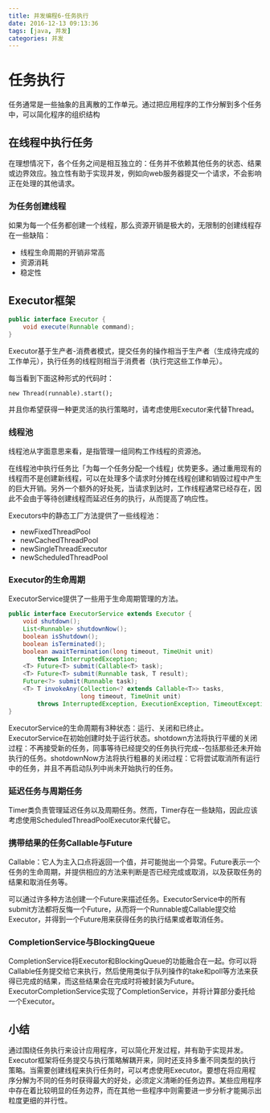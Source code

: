 ```yaml
---
title: 并发编程6-任务执行
date: 2016-12-13 09:13:36
tags: [java, 并发]
categories: 并发
---
```


# 任务执行
任务通常是一些抽象的且离散的工作单元。通过把应用程序的工作分解到多个任务中，可以简化程序的组织结构

## 在线程中执行任务

在理想情况下，各个任务之间是相互独立的：任务并不依赖其他任务的状态、结果或边界效应。独立性有助于实现并发，例如向web服务器提交一个请求，不会影响正在处理的其他请求。

### 为任务创建线程

如果为每一个任务都创建一个线程，那么资源开销是极大的，无限制的创建线程存在一些缺陷：

* 线程生命周期的开销非常高
* 资源消耗
* 稳定性
<!--more-->
## Executor框架

```java
public interface Executor {
	void execute(Runnable command);
}
```
Executor基于生产者-消费者模式，提交任务的操作相当于生产者（生成待完成的工作单元），执行任务的线程则相当于消费者（执行完这些工作单元）。

每当看到下面这种形式的代码时：

	new Thread(runnable).start();
	
并且你希望获得一种更灵活的执行策略时，请考虑使用Executor来代替Thread。

### 线程池

线程池从字面意思来看，是指管理一组同构工作线程的资源池。

在线程池中执行任务比「为每一个任务分配一个线程」优势更多。通过重用现有的线程而不是创建新线程，可以在处理多个请求时分摊在线程创建和销毁过程中产生的巨大开销。另外一个额外的好处死，当请求到达时，工作线程通常已经存在，因此不会由于等待创建线程而延迟任务的执行，从而提高了响应性。

Executors中的静态工厂方法提供了一些线程池：

* newFixedThreadPool
* newCachedThreadPool
* newSingleThreadExecutor
* newScheduledThreadPool

### Executor的生命周期

ExecutorService提供了一些用于生命周期管理的方法。

```java
public interface ExecutorService extends Executor {
    void shutdown();
    List<Runnable> shutdownNow();  
    boolean isShutdown();
    boolean isTerminated();
    boolean awaitTermination(long timeout, TimeUnit unit)
        throws InterruptedException;
    <T> Future<T> submit(Callable<T> task);
    <T> Future<T> submit(Runnable task, T result);
    Future<?> submit(Runnable task);
    <T> T invokeAny(Collection<? extends Callable<T>> tasks,
                    long timeout, TimeUnit unit)
        throws InterruptedException, ExecutionException, TimeoutException;
}

```

ExecutorService的生命周期有3种状态：运行、关闭和已终止。ExecutorService在初始创建时处于运行状态。shotdown方法将执行平缓的关闭过程：不再接受新的任务，同事等待已经提交的任务执行完成--包括那些还未开始执行的任务。shotdownNow方法将执行粗暴的关闭过程：它将尝试取消所有运行中的任务，并且不再启动队列中尚未开始执行的任务。

### 延迟任务与周期任务
Timer类负责管理延迟任务以及周期任务。然而，Timer存在一些缺陷，因此应该考虑使用ScheduledThreadPoolExecutor来代替它。

### 携带结果的任务Callable与Future
Callable：它人为主入口点将返回一个值，并可能抛出一个异常。Future表示一个任务的生命周期，并提供相应的方法来判断是否已经完成或取消，以及获取任务的结果和取消任务等。

可以通过许多种方法创建一个Future来描述任务。ExecutorService中的所有submit方法都将反悔一个Future，从而将一个Runnable或Callable提交给Executor，并得到一个Future用来获得任务的执行结果或者取消任务。

### CompletionService与BlockingQueue
CompletionService将Executor和BlockingQueue的功能融合在一起。你可以将Callable任务提交给它来执行，然后使用类似于队列操作的take和poll等方法来获得已完成的结果，而这些结果会在完成时将被封装为Future。ExecutorCompletionService实现了CompletionService，并将计算部分委托给一个Executor。

## 小结

通过围绕任务执行来设计应用程序，可以简化开发过程，并有助于实现并发。Executor框架将任务提交与执行策略解耦开来，同时还支持多重不同类型的执行策略。当需要创建线程来执行任务时，可以考虑使用Executor。要想在将应用程序分解为不同的任务时获得最大的好处，必须定义清晰的任务边界。某些应用程序中存在着比较明显的任务边界，而在其他一些程序中则需要进一步分析才能揭示出粒度更细的并行性。
